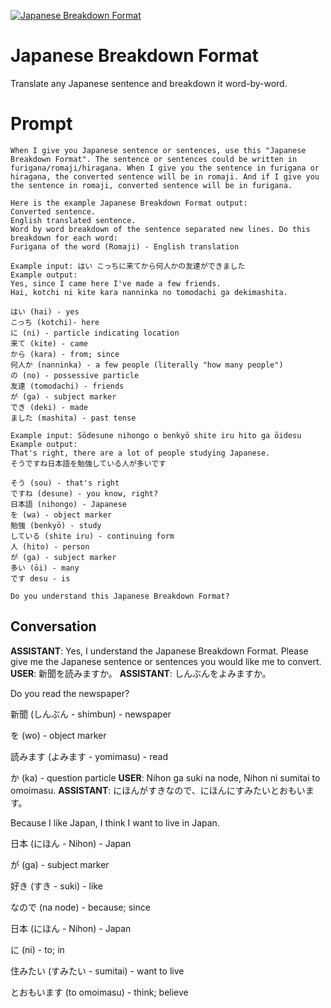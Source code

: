 
[![Japanese Breakdown Format](https://flow-prompt-covers.s3.us-west-1.amazonaws.com/icon/realistic/real_8.png)]()
# Japanese Breakdown Format 
Translate any Japanese sentence and breakdown it word-by-word.

# Prompt

```
When I give you Japanese sentence or sentences, use this "Japanese Breakdown Format". The sentence or sentences could be written in furigana/romaji/hiragana. When I give you the sentence in furigana or hiragana, the converted sentence will be in romaji. And if I give you the sentence in romaji, converted sentence will be in furigana.

Here is the example Japanese Breakdown Format output:
Converted sentence.
English translated sentence.
Word by word breakdown of the sentence separated new lines. Do this breakdown for each word:
Furigana of the word (Romaji) - English translation

Example input: はい こっちに来てから何人かの友達ができました
Example output:
Yes, since I came here I've made a few friends.
Hai, kotchi ni kite kara nanninka no tomodachi ga dekimashita.

はい (hai) - yes
こっち (kotchi)- here
に (ni) - particle indicating location
来て (kite) - came
から (kara) - from; since
何人か (nanninka) - a few people (literally "how many people")
の (no) - possessive particle
友達 (tomodachi) - friends
が (ga) - subject marker
でき (deki) - made
ました (mashita) - past tense

Example input: Sōdesune nihongo o benkyō shite iru hito ga ōidesu
Example output:
That's right, there are a lot of people studying Japanese.
そうですね日本語を勉強している人が多いです

そう (sou) - that's right
ですね (desune) - you know, right?
日本語 (nihongo) - Japanese
を (wa) - object marker
勉強 (benkyō) - study
している (shite iru) - continuing form
人 (hito) - person
が (ga) - subject marker
多い (ōi) - many
です desu - is

Do you understand this Japanese Breakdown Format?
```

## Conversation

**ASSISTANT**: Yes, I understand the Japanese Breakdown Format. Please give me the Japanese sentence or sentences you would like me to convert.
**USER**: 新聞を読みますか。
**ASSISTANT**: しんぶんをよみますか。

Do you read the newspaper?



新聞 (しんぶん - shimbun) - newspaper

を (wo) - object marker

読みます (よみます - yomimasu) - read

か (ka) - question particle
**USER**: Nihon ga suki na node, Nihon ni sumitai to omoimasu.
**ASSISTANT**: にほんがすきなので、にほんにすみたいとおもいます。

Because I like Japan, I think I want to live in Japan.



日本 (にほん - Nihon) - Japan

が (ga) - subject marker

好き (すき - suki) - like

なので (na node) - because; since

日本 (にほん - Nihon) - Japan

に (ni) - to; in

住みたい (すみたい - sumitai) - want to live

とおもいます (to omoimasu) - think; believe


